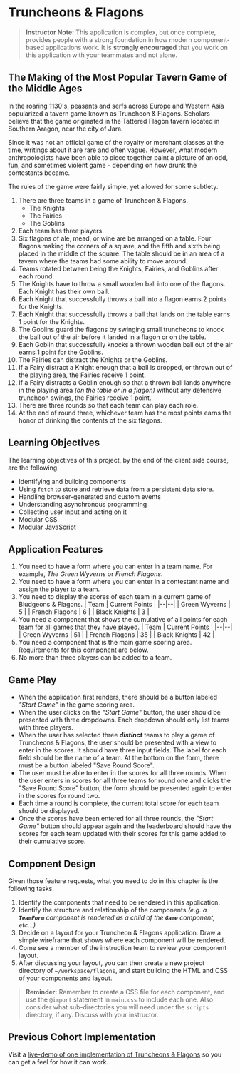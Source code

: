 # Truncheons &amp; Flagons

> **Instructor Note:** This application is complex, but once complete, provides people with a strong foundation in how modern component-based applications work. It is **strongly encouraged** that you work on this application with your teammates and not alone.

## The Making of the Most Popular Tavern Game of the Middle Ages

In the roaring 1130's, peasants and serfs across Europe and Western Asia popularized a tavern game known as Truncheon & Flagons. Scholars believe that the game originated in the Tattered Flagon tavern located in Southern Aragon, near the city of Jara.

Since it was not an official game of the royalty or merchant classes at the time, writings about it are rare and often vague. However, what modern anthropologists have been able to piece together paint a picture of an odd, fun, and sometimes violent game - depending on how drunk the contestants became.

The rules of the game were fairly simple, yet allowed for some subtlety.

1. There are three teams in a game of Truncheon & Flagons.
    * The Knights
    * The Fairies
    * The Goblins
1. Each team has three players.
1. Six flagons of ale, mead, or wine are be arranged on a table. Four flagons making the corners of a square, and the fifth and sixth being placed in the middle of the square. The table should be in an area of a tavern where the teams had some ability to move around.
1. Teams rotated between being the Knights, Fairies, and Goblins after each round.
1. The Knights have to throw a small wooden ball into one of the flagons. Each Knight has their own ball.
1. Each Knight that successfully throws a ball into a flagon earns 2 points for the Knights.
1. Each Knight that successfully throws a ball that lands on the table earns 1 point for the Knights.
1. The Goblins guard the flagons by swinging small truncheons to knock the ball out of the air before it landed in a flagon or on the table.
1. Each Goblin that successfully knocks a thrown wooden ball out of the air earns 1 point for the Goblins.
1. The Fairies can distract the Knights or the Goblins.
1. If a Fairy distract a Knight enough that a ball is dropped, or thrown out of the playing area, the Fairies receive 1 point.
1. If a Fairy distracts a Goblin enough so that a thrown ball lands anywhere in the playing area _(on the table or in a flagon)_ without any defensive truncheon swings, the Fairies receive 1 point.
1. There are three rounds so that each team can play each role.
1. At the end of round three, whichever team has the most points earns the honor of drinking the contents of the six flagons.



## Learning Objectives

The learning objectives of this project, by the end of the client side course, are the following.

* Identifying and building components
* Using `fetch` to store and retrieve data from a persistent data store.
* Handling browser-generated and custom events
* Understanding asynchronous programming
* Collecting user input and acting on it
* Modular CSS
* Modular JavaScript

## Application Features

1. You need to have a form where you can enter in a team name. For example, _The Green Wyverns_ or _French Flagons_.
1. You need to have a form where you can enter in a contestant name and assign the player to a team.
1. You need to display the scores of each team in a current game of Bludgeons & Flagons.
    | Team | Current Points |
    |--|--|
    | Green Wyverns | 5 |
    | French Flagons | 6 |
    | Black Knights | 3 |
1. You need a component that shows the cumulative of all points for each team for all games that they have played.
    | Team | Current Points |
    |--|--|
    | Green Wyverns | 51 |
    | French Flagons | 35 |
    | Black Knights | 42 |
1. You need a component that is the main game scoring area. Requirements for this component are below.
1. No more than three players can be added to a team.

## Game Play

* When the application first renders, there should be a button labeled _"Start Game"_ in the game scoring area.
* When the user clicks on the _"Start Game"_ button, the user should be presented with three dropdowns. Each dropdown should only list teams with three players.
* When the user has selected three _**distinct**_ teams to play a game of Truncheons & Flagons, the user should be presented with a view to enter in the scores. It should have three input fields. The label for each field should be the name of a team. At the bottom on the form, there must be a button labeled "Save Round Score".
* The user must be able to enter in the scores for all three rounds. When the user enters in scores for all three teams for round one and clicks the "Save Round Score" button, the form should be presented again to enter in the scores for round two.
* Each time a round is complete, the current total score for each team should be displayed.
* Once the scores have been entered for all three rounds, the _"Start Game"_ button should appear again and the leaderboard should have the scores for each team updated with their scores for this game added to their cumulative score.

## Component Design

Given those feature requests, what you need to do in this chapter is the following tasks.

1. Identify the components that need to be rendered in this application.
1. Identify the structure and relationship of the components _(e.g. a **`TeamForm`** component is rendered as a child of the **`Game`** component, etc...)_
1. Decide on a layout for your Truncheon &amp; Flagons application. Draw a simple wireframe that shows where each component will be rendered.
1. Come see a member of the instruction team to review your component layout.
1. After discussing your layout, you can then create a new project directory of `~/workspace/flagons`, and start building the HTML and CSS of your components and layout.

> **Reminder:** Remember to create a CSS file for each component, and use the `@import` statement in `main.css` to include each one. Also consider what sub-directories you will need under the `scripts` directory, if any. Discuss with your instructor.

## Previous Cohort Implementation

Visit a [live-demo of one implementation of Truncheons &amp; Flagons](http://truncheons.nss.team/) so you can get a feel for how it can work.
